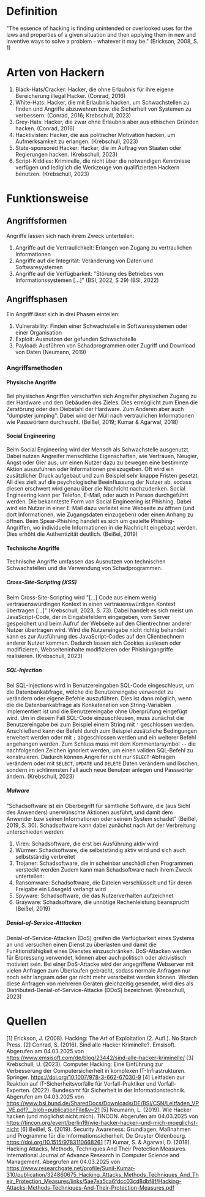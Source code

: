 # Definition
"The essence of hacking is finding unintended or overlooked uses for the laws and properties of a given situation and then applying them in new and inventive ways to solve a problem - whatever it may be." (Erickson, 2008, S. 1)

# Arten von Hackern
1. Black-Hats/Cracker: Hacker, die ohne Erlaubnis für ihre eigene Bereicherung illegal Hacker. (Conrad, 2016)
2. White-Hats: Hacker, die mit Erlaubnis hacken, um Schwachstellen zu finden und Angriffe abzuwehren bzw. die Sicherheit von Systemen zu verbessern. (Conrad, 2016; Krebschull, 2023)
3. Grey-Hats: Hacker, die zwar ohne Erlaubnis aber aus ethischen Gründen hacken. (Conrad, 2016)
4. Hacktivisten: Hacker, die aus politischer Motivation hacken, um Aufmerksamkeit zu erlangen. (Krebschull, 2023)
5. State-sponsored Hacker: Hacker, die im Auftrag von Staaten oder Regierungen hacken. (Krebschull, 2023)
6. Script-Kiddies: Kriminelle, die nicht über die notwendigen Kenntnisse verfügen und lediglich die Werkzeuge von qualifizierten Hackern benutzen. (Krebschull, 2023)

# Funktionsweise
## Angriffsformen
Angriffe lassen sich nach ihrem Zweck unterteilen:
1. Angriffe auf die Vertraulichkeit: Erlangen von Zugang zu vertraulichen Informationen
2. Angriffe auf die Integrität: Veränderung von Daten und Softwaresystemen
3. Angriffe auf die Verfügbarkeit: "Störung des Betriebes von Informationssystemen [...]" (BSI, 2022, S 29)
(BSI, 2022)

## Angriffsphasen
Ein Angriff lässt sich in drei Phasen einteilen:
1. Vulnerability: Finden einer Schwachstelle in Softwaresystemen oder einer Organisation
2. Exploit: Ausnutzen der gefunden Schwachstelle
3. Payload: Ausführen von Schadprogrammen oder Zugriff und Download von Daten
(Neumann, 2019)

### Angriffsmethoden
#### Physische Angriffe
Bei physischen Angriffen verschaffen sich Angreifer physischen Zugang zu der Hardware und den Gebäuden des Zieles. Dies ermöglicht zum Einen die Zerstörung oder den Diebstahl der Hardware. Zum Anderen aber auch "dumpster jumping". Dabei wird der Müll nach vertraulichen Informationen wie Passwörtern durchsucht.
(Beißel, 2019; Kumar & Agarwal, 2018)

#### Social Engineering
Beim Social Engineering wird der Mensch als Schwachstelle ausgenutzt. Dabei nutzen Angreifer menschliche Eigenschaften, wie Vertrauen, Neugier, Angst oder Gier aus, um einen Nutzer dazu zu bewegen eine bestimmte Aktion auszuführen oder Informationen preiszugeben. Oft wird ein zusätzlicher Druck aufgebaut und zum Beispiel sehr knappe Fristen gesetzt. All dies zielt auf die psychologische Beeinflussung der Nutzer ab, sodass diesen erschwert wird genau über die Nachricht nachzudenken. Social Engineering kann per Telefon, E-Mail, oder auch in Person durchgeführt werden.
Die bekannteste Form von Social Engineering ist Phishing. Dabei wird ein Nutzer in einer E-Mail dazu verleitet eine Webseite zu öffnen (und dort Informationen, wie Zugangsdaten einzugeben) oder einen Anhang zu öffnen. Beim Spear-Phishing handelt es sich um gezielte Phishing-Angriffen, wo individuelle Informationen in die Nachricht eingebaut werden. Dies erhöht die Authentizität deutlich.
(Beißel, 2019)

#### Technische Angriffe
Technische Angriffe umfassen das Ausnutzen von technischen Schwachstellen und die Verwendung von Schadprogrammen.

##### Cross-Site-Scripting (XSS)
Beim Cross-Site-Scripting wird "[...] Code aus einem wenig vertrauenswürdingen Kontext in einen vertrauenswürdigen Kontext übertragen [...]" (Krebschull, 2023, S. 73). Dabei handelt es sich meist um JavaScript-Code, der in Eingabefeldern eingegeben, vom Server gespeichert und beim Aufruf der Webseite auf den Clientrechner anderer Nutzer übertragen wird. Wird die Nutzereingabe nicht richtig behandelt kann es zur Ausführung des JavaScript-Codes auf den Clientrechnern anderer Nutzer kommen. Dadurch lassen sich Cookies auslesen oder modifizieren, Webseiteninhalte modifizieren oder Phishingangriffe realisieren.
(Krebschull, 2023)

##### SQL-Injection
Bei SQL-Injections wird in Benutzereingaben SQL-Code eingeschleust, um die Datenbankabfrage, welche die Benutzereingabe verwendet zu verändern oder eigene Befehle auszuführen. Dies ist dann möglich, wenn die die Datenbankabfrage als Konkatenation von String-Variablen implementiert ist und die Benutzereingabe ohne Überprüfung eingefügt wird.
Um in diesem Fall SQL-Code einzuschleusen, muss zunächst die Benutzereingabe bei zum Beispiel einem String mit `'` geschlossen werden. Anschließend kann der Befehl durch zum Beispiel zusätzliche Bedingungen erweitert werden oder mit `;` abgeschlossen werden und ein weiterer Befehl angehangen werden. Zum Schluss muss mit dem Kommentarsymbol `--` die nachfolgenden Zeichen ignoriert werden, um einen validen SQL-Befehl zu konstruieren.
Dadurch können Angreifer nicht nur `SELECT`-Abfragen verändern oder mit `SELECT`, `UPDATE` und `DELETE` Daten verändern und löschen, sondern im schlimmsten Fall auch neue Benutzer anlegen und Passwörter ändern.
(Krebschull, 2023)

##### Malware
"Schadsoftware ist ein Oberbegriff für sämtliche Software, die (aus Sicht des Anwenders) unerwünschte Aktionen ausführt, und damit dem Anwender bzw seinen Informationen oder seinem System schadet" (Beißel, 2019, S. 30). Schadsoftware kann dabei zunächst nach Art der Verbreitung unterschieden werden:
1. Viren: Schadsoftware, die erst bei Ausführung aktiv wird
2. Würmer: Schadsoftware, die selbstständig aktiv wird und sich auch selbstständig verbreitet
3. Trojaner: Schadsoftware, die in scheinbar unschädlichen Programmen versteckt werden
Zudem kann man Schadsoftware nach ihrem Zweck unterteilen:
1. Ransomware: Schadsoftware, die Dateien verschlüsselt und für deren Freigabe ein Lösegeld verlangt wird
2. Spyware: Schadsoftware, die das Nutzerverhalten aufzeichnet
3. Grayware: Schadsoftware, die unnötige Rechenleistung beansprucht
(Beißel, 2019)

##### Denial-of-Service-Atttacken
Denial-of-Service-Attacken (DoS) greifen die Verfügbarkeit eines Systems an und versuchen einen Dienst zu überlasten und damit die Funktionsfähigkeit eines Dienstes einzuschränken. DoS-Attacken werden für Erpressung verwendet, können aber auch politisch oder aktivistisch motiviert sein.
Bei einer DoS-Attacke wird der angegriffene Webserver mit vielen Anfragen zum Überlaufen gebracht, sodass normale Anfragen nur noch sehr langsam oder gar nicht mehr verarbeitet werden können.
Werden diese Anfragen von mehreren Geräten gleichzeitig gesendet, wird dies als Distributed-Denial-of-Service-Attacke (DDoS) bezeichnet.
(Krebschull, 2023)

# Quellen
[1] Erickson, J. (2008). Hacking: The Art of Exploitation (2. Aufl.). No Starch Press.
[2] Conrad, S. (2016). Sind alle Hacker Kriminelle?. Emsisoft. Abgerufen am 04.03.2025 von https://www.emsisoft.com/de/blog/23442/sind-alle-hacker-kriminelle/
[3] Krebschull, U. (2023). Computer Hacking: Eine Einführung zur Verbesserung der Computersicherheit in komplexen IT-Infrastrukturen. Springer. https://doi.org/10.1007/978-3-662-67030-9
[4] Leitfaden zur Reaktion auf IT-Sicherheitsvorfälle für Vorfall-Praktiker und Vorfall-Experten. (2022). Bundesamt für Sicherheit in der Informationstechnik. Abgerufen am 04.03.2025 von https://www.bsi.bund.de/SharedDocs/Downloads/DE/BSI/CSN/Leitfaden_VP_VE.pdf?__blob=publicationFile&v=21
[5] Neumann, L. (2019). Wie Hacker hacken (und möglichst nicht mich). TINCON. Abgerufen am 04.03.2025 von https://tincon.org/event/berlin19/wie-hacker-hacken-und-mich-moeglichst-nicht
[6] Beißel, S. (2019). Security Awareness: Grundlagen, Maßnahmen und Programme für die Informationssicherheit. De Gruyter Oldenbourg. https://doi.org/10.1515/9783110668261
[7] Kumar, S. & Agarwal, D. (2018). Hacking Attacks, Methods, Techniques And Their Protection Measures. International Journal of Advance Research in Computer Science and Management. Abegrufen am 04.03.2025 von https://www.researchgate.net/profile/Sunil-Kumar-310/publication/324860675_Hacking_Attacks_Methods_Techniques_And_Their_Protection_Measures/links/5ae7ea5ca6fdcc03cd8dbf8f/Hacking-Attacks-Methods-Techniques-And-Their-Protection-Measures.pdf
